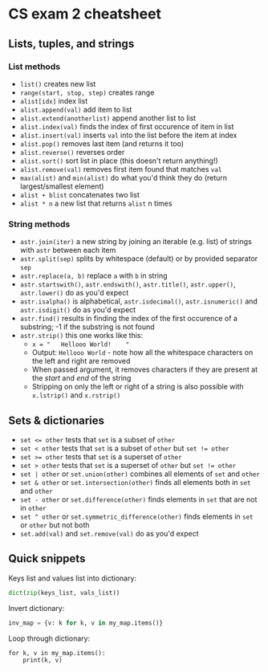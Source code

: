# CS exam 2 cheatsheet

## Lists, tuples, and strings

### List methods

- `list()` creates new list
- `range(start, stop, step)` creates range
- `alist[idx]` index list
- `alist.append(val)` add item to list
- `alist.extend(anotherlist)` append another list to list
- `alist.index(val)` finds the index of first occurence of item in list
- `alist.insert(val)` inserts `val` into the list before the item at index 
- `alist.pop()` removes last item (and returns it too)
- `alist.reverse()` reverses order
- `alist.sort()` sort list in place (this doesn't return anything!)
- `alist.remove(val)` removes first item found that matches `val`
- `max(alist)` and `min(alist)` do what you'd think they do (return largest/smallest element)
- `alist + blist` concatenates two list
- `alist * n` a new list that returns `alist` n times

### String methods

- `astr.join(iter)` a new string by joining an iterable (e.g. list) of strings with `astr` between each item
- `astr.split(sep)` splits by whitespace (default) or by provided separator `sep`
- `astr.replace(a, b)` replace `a` with `b` in string
- `astr.startswith()`, `astr.endswith()`, `astr.title()`, `astr.upper()`, `astr.lower()` do as you'd expect
- `astr.isalpha()` is alphabetical, `astr.isdecimal()`, `astr.isnumeric()` and `astr.isdigit()` do as you'd expect
- `astr.find()` results in finding the index of the first occurence of a substring; -1 if the substring is not found
- `astr.strip()` this one works like this:
    - `x = "   Hellooo World!    "`
    - Output: `Hellooo World` - note how all the whitespace characters on the left and right are removed
    - When passed argument, it removes characters if they are present at the _start_ and _end_ of the string
    - Stripping on only the left or right of a string is also possible with `x.lstrip()` and `x.rstrip()`

## Sets & dictionaries

- `set <= other` tests that `set` is a subset of `other`
- `set < other` tests that `set` is a subset of `other` but `set != other`
- `set >= other` tests that `set` is a superset of `other`
- `set > other` tests that `set` is a superset of `other` but `set != other`
- `set | other` or `set.union(other)` combines all elements of `set` and `other`
- `set & other` or `set.intersection(other)` finds all elements both in `set` and `other`
- `set - other` or `set.difference(other)` finds elements in `set` that are not in `other`
- `set ^ other` or `set.symmetric_difference(other)` finds elements in `set` or `other` but not both
- `set.add(val)` and `set.remove(val)` do as you'd expect

## Quick snippets

Keys list and values list into dictionary:

```python
dict(zip(keys_list, vals_list))
```

Invert dictionary:

```python
inv_map = {v: k for k, v in my_map.items()}
```

Loop through dictionary:

```
for k, v in my_map.items():
    print(k, v)
```
